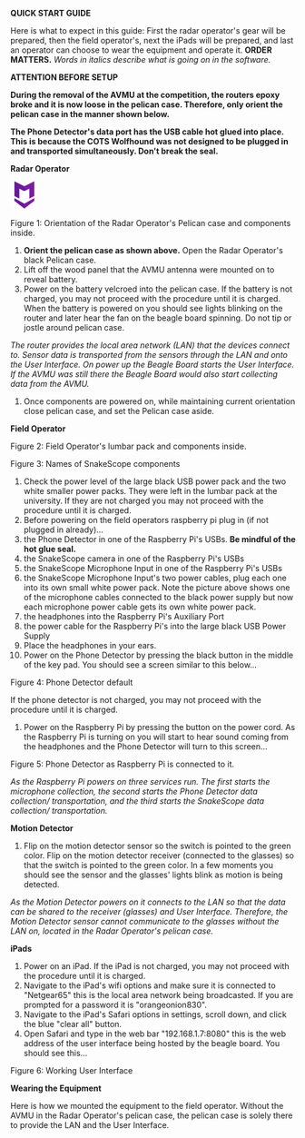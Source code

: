 **QUICK START GUIDE**

Here is what to expect in this guide: First the radar operator&#39;s gear will be prepared, then the field operator&#39;s, next the iPads will be prepared, and last an operator can choose to wear the equipment and operate it. **ORDER MATTERS.** _Words in italics describe what is going on in the software._

**ATTENTION BEFORE SETUP**

**During the removal of the AVMU at the competition, the routers epoxy broke and it is now loose in the pelican case. Therefore, only orient the pelican case in the manner shown below.**

**The Phone Detector&#39;s data port has the USB cable hot glued into place. This is because the COTS Wolfhound was not designed to be plugged in and transported simultaneously. Don&#39;t break the seal.**

**Radar Operator**

![alt text](https://github.com/adam-p/markdown-here/raw/master/src/common/images/icon48.png "Logo Title Text 1")

Figure 1: Orientation of the Radar Operator&#39;s Pelican case and components inside.

1. **Orient the pelican case as shown above.**
Open the Radar Operator&#39;s black Pelican case.
2. Lift off the wood panel that the AVMU antenna were mounted on to reveal battery.
3. Power on the battery velcroed into the pelican case. If the battery is not charged, you may not proceed with the procedure until it is charged. When the battery is powered on you should see lights blinking on the router and later hear the fan on the beagle board spinning. Do not tip or jostle around pelican case.

_The router provides the local area network (LAN) that the devices connect to. Sensor data is transported from the sensors through the LAN and onto the User Interface. On power up the Beagle Board starts the User Interface. If the AVMU was still there the Beagle Board would also start collecting data from the AVMU._

1. Once components are powered on, while maintaining current orientation close pelican case, and set the Pelican case aside.

**Field Operator**

Figure 2: Field Operator&#39;s lumbar pack and components inside.

Figure 3: Names of SnakeScope components

1. Check the power level of the large black USB power pack and the two white smaller power packs. They were left in the lumbar pack at the university. If they are not charged you may not proceed with the procedure until it is charged.
2. Before powering on the field operators raspberry pi plug in (if not plugged in already)…
 1. the Phone Detector in one of the Raspberry Pi&#39;s USBs.
**Be mindful of the hot glue seal.**
 2. the SnakeScope camera in one of the Raspberry Pi&#39;s USBs
 3.  the SnakeScope Microphone Input in one of the Raspberry Pi&#39;s USBs
 4.  the SnakeScope Microphone Input&#39;s two power cables, plug each one into its own small white power pack. Note the picture above shows one of the microphone cables connected to the black power supply but now each microphone power cable gets its own white power pack.
 5. the headphones into the Raspberry Pi&#39;s Auxiliary Port
 6.  the power cable for the Raspberry Pi&#39;s into the large black USB Power Supply
3. Place the headphones in your ears.
4. Power on the Phone Detector by pressing the black button in the middle of the key pad. You should see a screen similar to this below…


Figure 4: Phone Detector default

If the phone detector is not charged, you may not proceed with the procedure until it is charged.

1. Power on the Raspberry Pi by pressing the button on the power cord. As the Raspberry Pi is turning on you will start to hear sound coming from the headphones and the Phone Detector will turn to this screen…

Figure 5: Phone Detector as Raspberry Pi is connected to it.

_As the Raspberry Pi powers on three services run. The first starts the microphone collection, the second starts the Phone Detector data collection/ transportation, and the third starts the SnakeScope data collection/ transportation._

**Motion Detector**

1. Flip on the motion detector sensor so the switch is pointed to the green color. Flip on the motion detector receiver (connected to the glasses) so that the switch is pointed to the green color. In a few moments you should see the sensor and the glasses&#39; lights blink as motion is being detected.

_As the Motion Detector powers on it connects to the LAN so that the data can be shared to the receiver (glasses) and User Interface. Therefore, the Motion Detector sensor cannot communicate to the glasses without the LAN on, located in the Radar Operator&#39;s pelican case._



**iPads**

1. Power on an iPad. If the iPad is not charged, you may not proceed with the procedure until it is charged.
2. Navigate to the iPad&#39;s wifi options and make sure it is connected to &quot;Netgear65&quot; this is the local area network being broadcasted. If you are prompted for a password it is  &quot;orangeonion830&quot;.
3. Navigate to the iPad&#39;s Safari options in settings, scroll down, and click the blue &quot;clear all&quot; button.
4. Open Safari and type in the web bar &quot;192.168.1.7:8080&quot; this is the web address of the user interface being hosted by the beagle board. You should see this...



Figure 6: Working User Interface









**Wearing the Equipment**

Here is how we mounted the equipment to the field operator. Without the AVMU in the Radar Operator&#39;s pelican case, the pelican case is solely there to provide the LAN and the User Interface.
